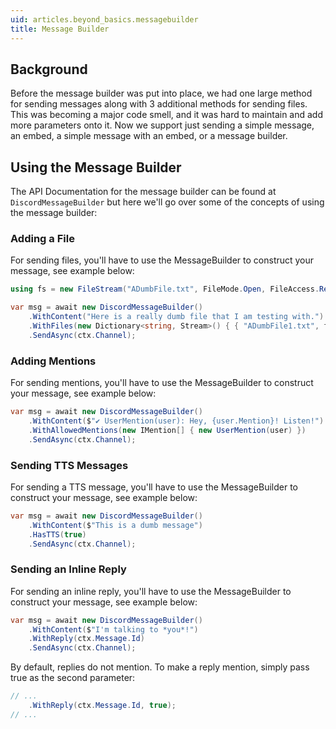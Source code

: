 ```yaml
---
uid: articles.beyond_basics.messagebuilder
title: Message Builder
---
```


## Background

Before the message builder was put into place, we had one large method for sending messages along with 3 additional
methods for sending files. This was becoming a major code smell, and it was hard to maintain and add more parameters onto
it. Now we support just sending a simple message, an embed, a simple message with an embed, or a message builder.

## Using the Message Builder

The API Documentation for the message builder can be found at `DiscordMessageBuilder` but here we'll
go over some of the concepts of using the message builder:

### Adding a File

For sending files, you'll have to use the MessageBuilder to construct your message, see example below:

```cs
using fs = new FileStream("ADumbFile.txt", FileMode.Open, FileAccess.Read);

var msg = await new DiscordMessageBuilder()
    .WithContent("Here is a really dumb file that I am testing with.")
    .WithFiles(new Dictionary<string, Stream>() { { "ADumbFile1.txt", fs } })
    .SendAsync(ctx.Channel);
```

### Adding Mentions

For sending mentions, you'll have to use the MessageBuilder to construct your message, see example below:

```cs
var msg = await new DiscordMessageBuilder()
    .WithContent($"✔ UserMention(user): Hey, {user.Mention}! Listen!")
    .WithAllowedMentions(new IMention[] { new UserMention(user) })
    .SendAsync(ctx.Channel);
```

### Sending TTS Messages

For sending a TTS message, you'll have to use the MessageBuilder to construct your message, see example below:

```cs
var msg = await new DiscordMessageBuilder()
    .WithContent($"This is a dumb message")
    .HasTTS(true)
    .SendAsync(ctx.Channel);
```

### Sending an Inline Reply

For sending an inline reply, you'll have to use the MessageBuilder to construct your message, see example below:

```cs
var msg = await new DiscordMessageBuilder()
    .WithContent($"I'm talking to *you*!")
    .WithReply(ctx.Message.Id)
    .SendAsync(ctx.Channel);
```

By default, replies do not mention. To make a reply mention, simply pass true as the second parameter:

```cs
// ...
    .WithReply(ctx.Message.Id, true);
// ...
```
